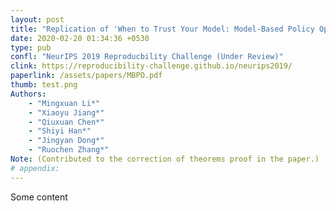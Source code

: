 ```yaml
---
layout: post
title: "Replication of 'When to Trust Your Model: Model-Based Policy Optimization'"
date: 2020-02-20 01:34:36 +0530
type: pub
confl: "NeurIPS 2019 Reproducbility Challenge (Under Review)"
clink: https://reproducibility-challenge.github.io/neurips2019/
paperlink: /assets/papers/MBPO.pdf
thumb: test.png
Authors:
    - "Mingxuan Li*"
    - "Xiaoyu Jiang*"
    - "Qiuxuan Chen*"
    - "Shiyi Han*"
    - "Jingyan Dong*"
    - "Ruochen Zhang*"
Note: (Contributed to the correction of theorems proof in the paper.)
# appendix: 
---
```


Some content
